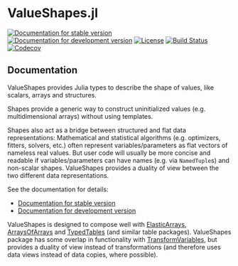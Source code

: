 # ValueShapes.jl

[![Documentation for stable version](https://img.shields.io/badge/docs-stable-blue.svg)](https://oschulz.github.io/ValueShapes.jl/stable)
[![Documentation for development version](https://img.shields.io/badge/docs-dev-blue.svg)](https://oschulz.github.io/ValueShapes.jl/dev)
[![License](http://img.shields.io/badge/license-MIT-brightgreen.svg?style=flat)](LICENSE.md)
[![Build Status](https://github.com/oschulz/ValueShapes.jl/workflows/CI/badge.svg?branch=main)](https://github.com/oschulz/ValueShapes.jl/actions?query=workflow%3ACI)
[![Codecov](https://codecov.io/gh/oschulz/ValueShapes.jl/branch/main/graph/badge.svg)](https://codecov.io/gh/oschulz/ValueShapes.jl)


## Documentation

ValueShapes provides Julia types to describe the shape of values, like
scalars, arrays and structures.

Shapes provide a generic way to construct uninitialized values (e.g.
multidimensional arrays) without using templates.

Shapes also act as a bridge between structured and flat data representations:
Mathematical and statistical algorithms (e.g. optimizers, fitters, solvers,
etc.) often represent variables/parameters as flat vectors of nameless real
values. But user code will usually be more concise and readable if
variables/parameters can have names (e.g. via `NamedTuple`s) and non-scalar
shapes. ValueShapes provides a duality of view between the two different data
representations.

See the documentation for details:

* [Documentation for stable version](https://oschulz.github.io/ValueShapes.jl/stable)
* [Documentation for development version](https://oschulz.github.io/ValueShapes.jl/dev)

ValueShapes is designed to compose well with
[ElasticArrays](https://github.com/JuliaArrays/ElasticArrays.jl),
[ArraysOfArrays](https://github.com/oschulz/ArraysOfArrays.jl) and
[TypedTables](https://github.com/FugroRoames/TypedTables.jl) (and similar
table packages). ValueShapes package has some overlap in functionality
with [TransformVariables](https://github.com/tpapp/TransformVariables.jl), but
provides a duality of view instead of transformations (and therefore uses data
views instead of data copies, where possible).
